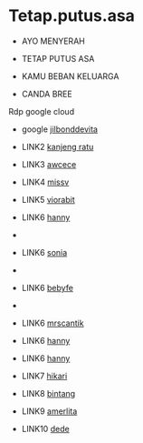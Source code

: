 # Tetap.putus.asa


* AYO MENYERAH
* TETAP PUTUS ASA
* KAMU BEBAN KELUARGA

* CANDA BREE

Rdp google cloud


* google [jilbonddevita](https://doc-14-1s-docs.googleusercontent.com/docs/securesc/gbe52m7l0979umrr9b146b97shopf4bd/42dc1cl71mgdvggch70ppgk0mhhhcj4k/1690317600000/01584499399902645933/16633859826738969381/1cqBqvqjYum8gQAAd8FfpK_2MH6rJPMUe?ax=AGtFMPWE1SZ8MMKJXyxNOwaowqrXyaWSbb0DmiGYPVYPjEsmtSR5fjTLRgdWDkeM0CwY5wMvmIXP8dsy8X1R5QaHr3GmRYidFt3xT_Nebf5j6laroN8UGU2-Mu_1XZTeuQNAowFeVBV5lDNb72FdWnya_JtIwe0sDFcJDbKnGWAXvd5ZtK9oWWaxYNdDXbfLEXdzU_za5jXnE6hT-cKtA9r3HYhYwDNFd5MwQNtVra5mMXcghUWE8Z0epKNg92gpZb6th531il1v9M2pdcfut7I4FSFtmYF0eowSK7dMy2_OgVvUJKb_pLPMBlyLrXjFWKjLAlEk8ReICg1rx-Rdr4SAzBFj23itDjwfPaGIfZV71FMs8uXOfAVNGGBZ1XmDoR0jPo3bv6ejFXi1G2koHTip-XWtmbGukocoLubGkRP0803_cwEyZvTxtXFuv0Mbs4RMKyFcIgrSxDNEGAmQ8R74w4a-LpUTQJkygoeAPh1MTEy-box3E35beuKVDv8t1BpvXrECHBGgB378KVGbaqO0RxRVtv2SMyuTVHpS-PC7RI725QFMnX3vU0LzqhXlnuMAkAUZicEsngIAUF_LAg1HpxZ6jv8egetpinLJdmmxkdi4IFvsgT1XSj5oFNV70DfUOFXs-5GxI947m68DklF1rE9xbbKyJK9KIPUiV-TzfjuSjKVondmdtdoO1Z7jdZPOr7nLlEvFbyIT1wpATNRx98Crcnley0LEVuGiPjt0wb6p1uozPpkMg-Ohs7YpEgktEBYJVsUVaaEOy4qlHU9hJRLbo3v4oZKe7Qqxr5JTTOWOApwIVZG91fFiAC0B8tWH7asYA2hbMTDfNH5H0-ZJTRXHyJIfq9_gZK7qXXESto0BDYVlzkAwdC8&uuid=e92cf5c7-7259-469e-8f2c-d5bd4991af01&authuser=0&nonce=90ptha1ettf2c&user=16633859826738969381&hash=t5jntd4f10ii1kamh41abepfcvod606j)
* LINK2 [kanjeng ratu](https://doodstream.com/d/6ur8evbuwban)
* LINK3 [awcece](https://d7.saveporn.net/dl/236679Mc41Tae6I1ce45daLca5j218Ee96u0adM659Tc03c180yb97Leabje2bE8062745Oef0Vc82990eV338U62317618deex6a5N678jc0kwMjk1Mzc4/)

* LINK4 [missv](https://dood.wf/f/5hv6i6pr77)

* LINK5 [viorabit](https://dood.wf/f/jvpsqs4g5d)

* LINK6 [hanny](https://dood.wf/f/clwltow5g2)

* 
* LINK6 [sonia](https://dood.wf/f/2bprzvpq9x)
* 
* LINK6 [bebyfe](https://dood.wf/f/zbcb7v57bx)
* 
* LINK6 [mrscantik](https://dood.wf/f/97mj4buzl2)
* LINK6 [hanny](https://dood.wf/f/clwltow5g2)
* LINK6 [hanny](https://dood.wf/f/clwltow5g2)
* LINK7 [hikari](https://dood.wf/f/rb55e5oqn2)

* LINK8 [bintang](https://dood.wf/f/4l9ccoqatv)

* LINK9 [amerlita](https://dooood.com/f/umotd1d96u)

* LINK10 [dede](https://dood.wf/f/af4td7ywq0)


